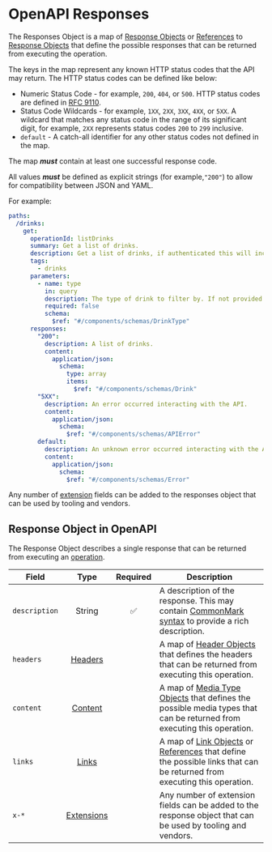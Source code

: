 # OpenAPI Responses

The Responses Object is a map of [Response Objects](/openapi/paths/operations/responses#response-object) or [References](/openapi/references) to [Response Objects](/openapi/paths/operations/responses#response-object) that define the possible responses that can be returned from executing the operation.

The keys in the map represent any known HTTP status codes that the API may return. The HTTP status codes can be defined like below:

- Numeric Status Code - for example, `200`, `404`, or `500`. HTTP status codes are defined in [RFC 9110](https://httpwg.org/specs/rfc9110.html#overview.of.status.codes).
- Status Code Wildcards - for example, `1XX`, `2XX`, `3XX`, `4XX`, or `5XX`. A wildcard that matches any status code in the range of its significant digit, for example, `2XX` represents status codes `200` to `299` inclusive.
- `default` - A catch-all identifier for any other status codes not defined in the map.

The map **_must_** contain at least one successful response code.

All values **_must_** be defined as explicit strings (for example,`"200"`) to allow for compatibility between JSON and YAML.

For example:

```yaml
paths:
  /drinks:
    get:
      operationId: listDrinks
      summary: Get a list of drinks.
      description: Get a list of drinks, if authenticated this will include stock levels and product codes otherwise it will only include public information.
      tags:
        - drinks
      parameters:
        - name: type
          in: query
          description: The type of drink to filter by. If not provided all drinks will be returned.
          required: false
          schema:
            $ref: "#/components/schemas/DrinkType"
      responses:
        "200":
          description: A list of drinks.
          content:
            application/json:
              schema:
                type: array
                items:
                  $ref: "#/components/schemas/Drink"
        "5XX":
          description: An error occurred interacting with the API.
          content:
            application/json:
              schema:
                $ref: "#/components/schemas/APIError"
        default:
          description: An unknown error occurred interacting with the API.
          content:
            application/json:
              schema:
                $ref: "#/components/schemas/Error"
```

Any number of [extension](/openapi/extensions) fields can be added to the responses object that can be used by tooling and vendors.

## Response Object in OpenAPI

The Response Object describes a single response that can be returned from executing an [operation](/openapi/paths/operations).

| Field         |           Type            | Required | Description                                                                                                                                           |
| ------------- | :-----------------------: | :------: | ----------------------------------------------------------------------------------------------------------------------------------------------------- |
| `description` |          String           |    ✅    | A description of the response. This may contain [CommonMark syntax](https://spec.commonmark.org/) to provide a rich description.                      |
| `headers`     |    [Headers](/openapi/paths/operations/responses/headers)    |          | A map of [Header Objects](/openapi/paths/operations/responses/headers) that defines the headers that can be returned from executing this operation.                                |
| `content`     |    [Content](/openapi/paths/operations/content)    |          | A map of [Media Type Objects](/openapi/paths/operations/content#media-type-object) that defines the possible media types that can be returned from executing this operation.           |
| `links`       |      [Links](/openapi/paths/operations/responses/links)      |          | A map of [Link Objects](/openapi/paths/operations/responses/links#link-object) or [References](/openapi/references) that define the possible links that can be returned from executing this operation. |
| `x-*`         | [Extensions](/openapi/extensions) |          | Any number of extension fields can be added to the response object that can be used by tooling and vendors.                                           |